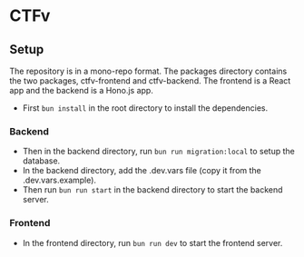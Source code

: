 # CTFv

## Setup

The repository is in a mono-repo format. The packages directory contains the two packages, ctfv-frontend and ctfv-backend. The frontend is a React app and the backend is a Hono.js app.

- First `bun install` in the root directory to install the dependencies.

### Backend

- Then in the backend directory, run `bun run migration:local` to setup the database.
- In the backend directory, add the .dev.vars file (copy it from the .dev.vars.example).
- Then run `bun run start` in the backend directory to start the backend server.

### Frontend

- In the frontend directory, run `bun run dev` to start the frontend server.

